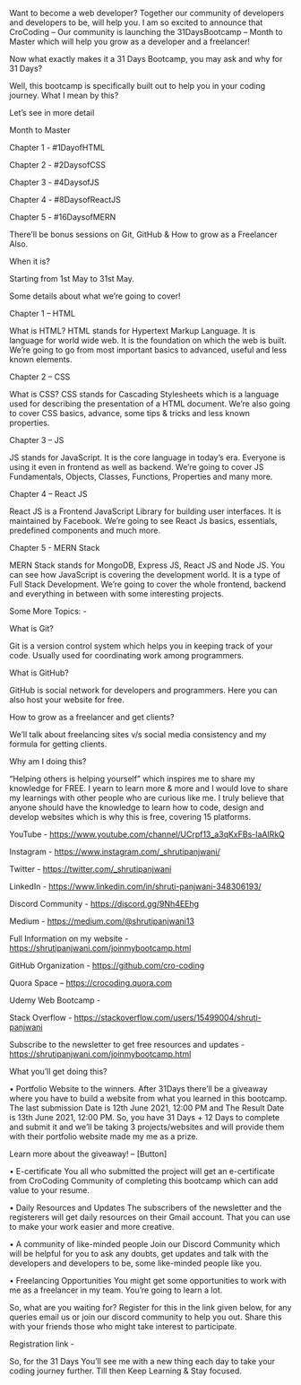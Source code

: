 Want to become a web developer? Together our community of developers and developers to be, will help you.
I am so excited to announce that CroCoding – Our community is launching the 31DaysBootcamp – Month to Master which will help you grow as a developer and a freelancer!

Now what exactly makes it a 31 Days Bootcamp, you may ask and why for 31 Days?

Well, this bootcamp is specifically built out to help you in your coding journey. What I mean by this?

Let’s see in more detail

Month to Master

Chapter 1 - #1DayofHTML

Chapter 2 - #2DaysofCSS

Chapter 3 - #4DaysofJS

Chapter 4 - #8DaysofReactJS

Chapter 5 - #16DaysofMERN

There’ll be bonus sessions on Git, GitHub & How to grow as a Freelancer Also.

When it is?

Starting from 1st May to 31st May.

Some details about what we’re going to cover!

Chapter 1 – HTML

What is HTML?
HTML stands for Hypertext Markup Language. It is language for world wide web. It is the foundation on which the web is built.
We’re going to go from most important basics to advanced, useful and less known elements.

Chapter 2 – CSS

What is CSS?
CSS stands for Cascading Stylesheets which is a language used for describing the presentation of a HTML document.
We’re also going to cover CSS basics, advance, some tips & tricks and less known properties.

Chapter 3 – JS

JS stands for JavaScript. It is the core language in today’s era. Everyone is using it even in frontend as well as backend.
We’re going to cover JS Fundamentals, Objects, Classes, Functions, Properties and many more.

Chapter 4 – React JS

React JS is a Frontend JavaScript Library for building user interfaces. It is maintained by Facebook.
We’re going to see React Js basics, essentials, predefined components and much more.

Chapter 5 - MERN Stack

MERN Stack stands for MongoDB, Express JS, React JS and Node JS. You can see how JavaScript is covering the development world. It is a type of Full Stack Development.
We’re going to cover the whole frontend, backend and everything in between with some interesting projects.

Some More Topics: -

What is Git?

Git is a version control system which helps you in keeping track of your code. Usually used for coordinating work among programmers.

What is GitHub?

GitHub is social network for developers and programmers. Here you can also host your website for free.

How to grow as a freelancer and get clients?

We’ll talk about freelancing sites v/s social media consistency and my formula for getting clients.

Why am I doing this?

“Helping others is helping yourself” which inspires me to share my knowledge for FREE. I yearn to learn more & more and I would love to share my learnings with other people who are curious like me.
I truly believe that anyone should have the knowledge to learn how to code, design and develop websites which is why this is free, covering 15 platforms.

YouTube - https://www.youtube.com/channel/UCrpf13_a3qKxFBs-IaAlRkQ

Instagram - https://www.instagram.com/_shrutipanjwani/

Twitter - https://twitter.com/_shrutipanjwani

LinkedIn - https://www.linkedin.com/in/shruti-panjwani-348306193/

Discord Community - https://discord.gg/9Nh4EEhg

Medium - https://medium.com/@shrutipanjwani13

Full Information on my website - https://shrutipanjwani.com/joinmybootcamp.html

GitHub Organization - https://github.com/cro-coding

Quora Space – https://crocoding.quora.com

Udemy Web Bootcamp - 

Stack Overflow - https://stackoverflow.com/users/15499004/shruti-panjwani

Subscribe to the newsletter to get free resources and updates - https://shrutipanjwani.com/joinmybootcamp.html

What you’ll get doing this?

•	Portfolio Website to the winners.
After 31Days there’ll be a giveaway where you have to build a website from what you learned in this bootcamp. The last submission Date is 12th June 2021, 12:00 PM and The Result Date is 13th June 2021, 12:00 PM.
So, you have 31 Days + 12 Days to complete and submit it and we’ll be taking 3 projects/websites and will provide them with their portfolio website made my me as a prize.

Learn more about the giveaway! – [Button]

•	E-certificate
You all who submitted the project will get an e-certificate from CroCoding Community of completing this bootcamp which can add value to your resume.

•	Daily Resources and Updates
The subscribers of the newsletter and the registerers will get daily resources on their Gmail account. That you can use to make your work easier and more creative.

•	A community of like-minded people
Join our Discord Community which will be helpful for you to ask any doubts, get updates and talk with the developers and developers to be, some like-minded people like you.

•	Freelancing Opportunities
You might get some opportunities to work with me as a freelancer in my team. You’re going to learn a lot.

So, what are you waiting for? Register for this in the link given below, for any queries email us or join our discord community to help you out. Share this with your friends those who might take interest to participate.

Registration link - 

So, for the 31 Days You’ll see me with a new thing each day to take your coding journey further. Till then Keep Learning & Stay focused. 

